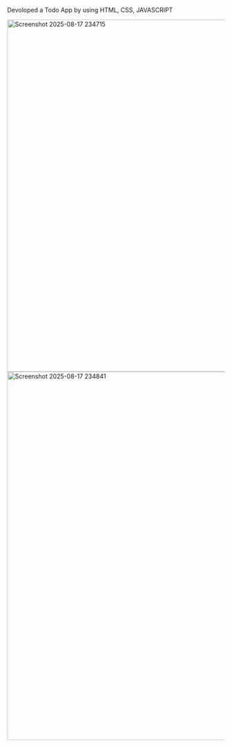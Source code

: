 Devoloped a Todo App by using HTML, CSS, JAVASCRIPT

<img width="1771" height="816" alt="Screenshot 2025-08-17 234715" src="https://github.com/user-attachments/assets/002a5477-664a-4a09-897f-32e1f109d9f8" />
<img width="1811" height="854" alt="Screenshot 2025-08-17 234841" src="https://github.com/user-attachments/assets/45ea7c5a-20e5-4cec-ae8e-2b442fcd6443" />
